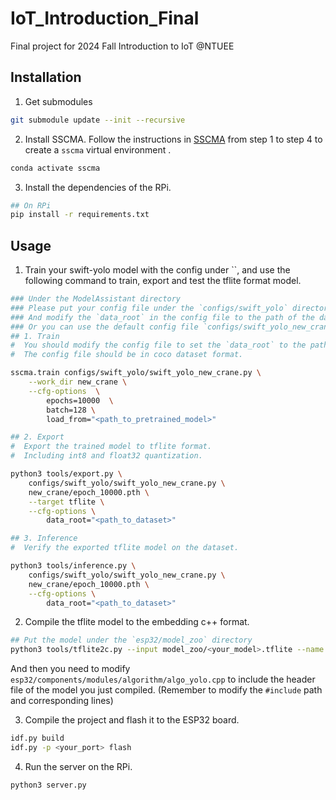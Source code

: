 # IoT_Introduction_Final
Final project for 2024 Fall Introduction to IoT @NTUEE

## Installation

1. Get submodules

```bash
git submodule update --init --recursive
```

2. Install SSCMA. Follow the instructions in [SSCMA](https://sensecraftma.seeed.cc/introduction/installation) from step 1 to step 4 to create a `sscma` virtual environment .

```bash
conda activate sscma
```

3. Install the dependencies of the RPi.

```bash
## On RPi
pip install -r requirements.txt
```

## Usage

1. Train your swift-yolo model with the config under ``, and use the following command to train, export and test the tflite format model.

```bash
### Under the ModelAssistant directory
### Please put your config file under the `configs/swift_yolo` directory
### And modify the `data_root` in the config file to the path of the dataset.
### Or you can use the default config file `configs/swift_yolo_new_crane.py`
## 1. Train
#  You should modify the config file to set the `data_root` to the path of the dataset.
#  The config file should be in coco dataset format.

sscma.train configs/swift_yolo/swift_yolo_new_crane.py \
    --work_dir new_crane \
    --cfg-options  \
        epochs=10000  \
        batch=128 \
        load_from="<path_to_pretrained_model>"

## 2. Export
#  Export the trained model to tflite format.
#  Including int8 and float32 quantization.

python3 tools/export.py \
    configs/swift_yolo/swift_yolo_new_crane.py \
    new_crane/epoch_10000.pth \
    --target tflite \
    --cfg-options \
        data_root="<path_to_dataset>"

## 3. Inference
#  Verify the exported tflite model on the dataset.

python3 tools/inference.py \
    configs/swift_yolo/swift_yolo_new_crane.py \
    new_crane/epoch_10000.pth \
    --cfg-options \
        data_root="<path_to_dataset>"
```

2. Compile the tflite model to the embedding c++ format.

```bash
## Put the model under the `esp32/model_zoo` directory
python3 tools/tflite2c.py --input model_zoo/<your_model>.tflite --name <your_name> --output_dir components/modules/model --classes='("tower","crane")'
```

And then you need to modify `esp32/components/modules/algorithm/algo_yolo.cpp` to include the header file of the model you just compiled. (Remember to modify the `#include` path and corresponding lines)

3. Compile the project and flash it to the ESP32 board.

```bash
idf.py build
idf.py -p <your_port> flash
```

4. Run the server on the RPi.

```bash
python3 server.py
```
